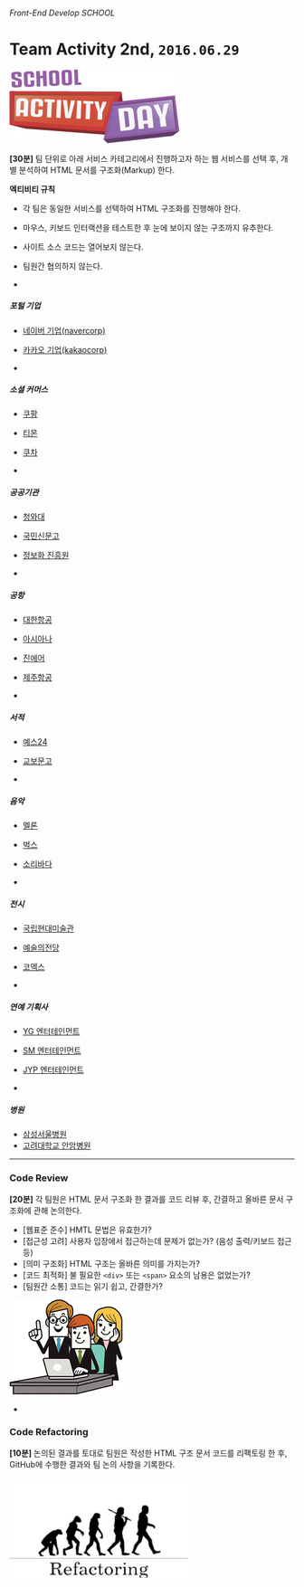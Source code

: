 ###### Front-End Develop SCHOOL

# Team Activity 2nd, `2016.06.29`

![school_activity_day](../Assets/school_activity_day.jpg)

**[30분]** 팀 단위로 아래 서비스 카테고리에서 진행하고자 하는 웹 서비스를 선택 후, 개별 분석하여 HTML 문서를 구조화(Markup) 한다.

**엑티비티 규칙**

- 각 팀은 동일한 서비스를 선택하여 HTML 구조화를 진행해야 한다.
- 마우스, 키보드 인터랙션을 테스트한 후 눈에 보이지 않는 구조까지 유추한다.
- 사이트 소스 코드는 열어보지 않는다.
- 팀원간 협의하지 않는다.

-

##### 포털 기업
- [네이버 기업(navercorp)](http://www.navercorp.com/ko/index.nhn)
- [카카오 기업(kakaocorp)](http://www.kakaocorp.com/main)

-

##### 소셜 커머스
- [쿠팡](https://www.coupang.com/)
- [티몬](http://www.ticketmonster.co.kr/home)
- [쿠차](http://www.coocha.co.kr/index.do)

-

##### 공공기관

- [청와대](http://www.president.go.kr/)
- [국민신문고](https://www.epeople.go.kr/jsp/user/UserMain.jsp)
- [정보화 진흥원](http://www.nia.or.kr/)

-

##### 공항

- [대한항공](https://kr.koreanair.com/global/en.html)
- [아시아나](http://flyasiana.com/CW/ko/common/main.do)
- [진에어](http://www.jinair.com/)
- [제주항공](http://www.jejuair.net/jejuair/main.jsp)

-

##### 서적

- [예스24](http://www.yes24.com/)
- [교보문고](http://www.kyobobook.co.kr/index.laf?OV_REFFER=https://www.google.co.kr/)

-

##### 음악

- [멜론](http://www.melon.com/)
- [벅스](http://www.bugs.co.kr/)
- [소리바다](http://corp.soribada.com/)

-

##### 전시

- [국립현대미술관](http://www.mmca.go.kr/)
- [예술의전당](http://www.sac.or.kr/index.jsp)
- [코엑스](http://www.coex.co.kr/)

-

##### 연예 기획사

- [YG 엔터테인먼트](http://www.ygfamily.com/)
- [SM 엔터테인먼트](https://www.smtown.com/)
- [JYP 엔터테인먼트](http://www.jype.com/)

-

##### 병원

- [삼성서울병원](http://www.samsunghospital.com/home/main/index.do)
- [고려대학교 안암병원](http://anam.kumc.or.kr/main/index.do)

---

### Code Review

**[20분]** 각 팀원은 HTML 문서 구조화 한 결과를 코드 리뷰 후, 간결하고 올바른 문서 구조화에 관해 논의한다.

- [웹표준 준수] HMTL 문법은 유효한가?
- [접근성 고려] 사용자 입장에서 접근하는데 문제가 없는가? (음성 출력/키보드 접근 등)
- [의미 구조화] HTML 구조는 올바른 의미를 가지는가?
- [코드 최적화] 불 필요한 `<div>` 또는 `<span>` 요소의 남용은 없었는가?
- [팀원간 소통] 코드는 읽기 쉽고, 간결한가?

![over-the-shoulder-code-review](../Assets/over-the-shoulder-code-review.png)

-

### Code Refactoring

**[10분]** 논의된 결과를 토대로 팀원은 작성한 HTML 구조 문서 코드를 리팩토링 한 후, GitHub에 수행한 결과와 팀 논의 사항을 기록한다.

![refactoring](../Assets/refactoring.jpg)